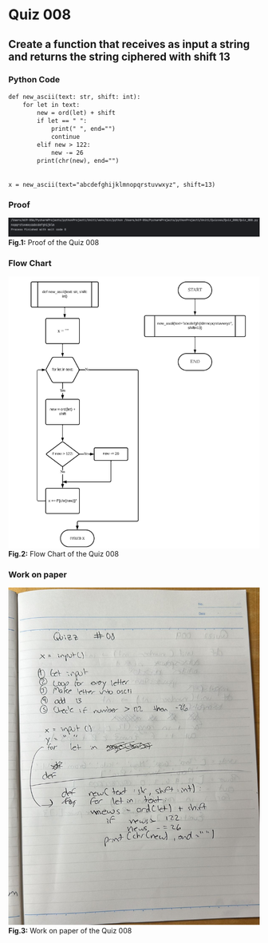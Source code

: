 # Quiz 008
## Create a function that receives as input a string and returns the string ciphered with shift 13
### Python Code
```.pyc
def new_ascii(text: str, shift: int):
    for let in text:
        new = ord(let) + shift
        if let == " ":
            print(" ", end="")
            continue
        elif new > 122:
            new -= 26
        print(chr(new), end="")


x = new_ascii(text="abcdefghijklmnopqrstuvwxyz", shift=13)
```

### Proof
![Quiz_008_Proof_Image.png](Quiz_008_Proof_Image.png)
**Fig.1:** Proof of the Quiz 008

### Flow Chart
![Quiz_008_Flow_Chart.png](Quiz_008_Flow_Chart.png)
**Fig.2:** Flow Chart of the Quiz 008

### Work on paper
![Quiz_008_Work_Paper.jpeg](Quiz_008_Work_Paper.jpeg)
**Fig.3:** Work on paper of the Quiz 008